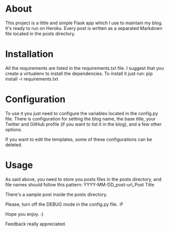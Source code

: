 About
=
This project is a little and simple Flask app which I use to maintain my blog.
It's ready to run on Heroku.
Every post is written as a separated Markdown file located in the posts directory.

Installation
=
All the requirements are listed in the requirements.txt file.
I suggest that you create a virtualenv to install the dependencies.
To install it just run:
pip install -r requirements.txt

Configuration
=
To use it you just need to configure the variables located in the config.py file.
There is configuration for setting the blog name, the base title, your Twitter and GitHub profile (if you want to list it in the blog), and a few other options.

If you want to edit the templates, some of these configurations can be deleted.

Usage
=
As said above, you need to store you posts files in the posts directory, and file names should follow this pattern:
YYYY-MM-DD_post-url_Post Title

There's a sample post inside the posts directory.

Please, turn off the DEBUG mode in the config.py file. :P

Hope you enjoy. :)

Feedback really appreciated.
